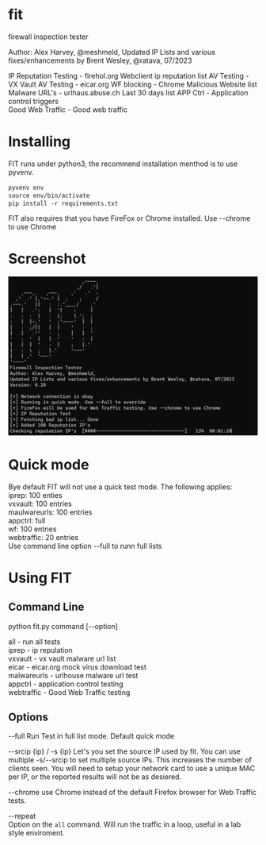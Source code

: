 # fit
firewall inspection tester

Author: Alex Harvey, @meshmeld, 
Updated IP Lists and various fixes/enhancements by Brent Wesley, @ratava, 07/2023

IP Reputation Testing - firehol.org Webclient ip reputation list
AV Testing - VX Vault
AV Testing - eicar.org
WF blocking - Chrome Malicious Website list  
Malware URL's - urlhaus.abuse.ch Last 30 days list
APP Ctrl - Application control triggers  
Good Web Traffic - Good web traffic   
# Installing

FIT runs under python3, the recommend installation menthod is to use pyvenv. 

```
pyvenv env
source env/bin/activate
pip install -r requirements.txt
```

FIT also requires that you have FireFox or Chrome installed. Use --chrome to use Chrome 

# Screenshot

![screenshot](https://github.com/ratava/fit/blob/main/screenshot.png)

# Quick mode  
Bye default FIT will not use a quick test mode. The following applies:  
  iprep: 100 enties  
  vxvault: 100 entries  
  maulwareurls: 100 entries  
  appctrl: full  
  wf: 100 entries  
  webtraffic: 20 entries  
Use command line option --full to runn full lists

  

# Using FIT
## Command Line
python fit.py command [--option] 

all - run all tests  
iprep - ip repulation  
vxvault - vx vault malware url list  
eicar - eicar.org mock virus download test  
malwareurls - urlhouse malware url test  
appctrl - application control testing  
webtraffic - Good Web Traffic testing  

## Options
--full
  Run Test in full list mode. Default quick mode

--srcip {ip} / -s {ip}
  Let's you set the source IP used by fit. You can use multiple -s/--srcip to set multiple source IPs. This increases the number of clients seen. You will need to setup your network card to use a unique MAC per IP, or the reported results will not be as desiered.

--chrome
  use Chrome instead of the default Firefox browser for Web Traffic tests.

--repeat  
  Option on the ```all``` command. Will run the traffic in a loop, useful in a lab style enviroment. 
